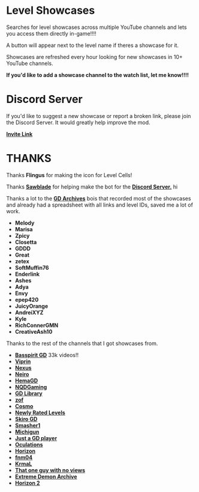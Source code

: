 # Level Showcases

Searches for level showcases across multiple YouTube channels and lets you access them directly in-game!!!!

A button will appear next to the level name if theres a showcase for it.

Showcases are refreshed every hour looking for new showcases in 10+ YouTube channels.

**If you'd like to add a showcase channel to the watch list, let me know!!!!**

# Discord Server

If you'd like to suggest a new showcase or report a broken link, please join the <cl>Discord Server</c>. It would greatly help improve the mod.

**[Invite Link](https://discord.gg/RNjH2pdSrC)**

# THANKS

Thanks <cg>**Flingus**</c> for making the icon for Level Cells!

Thanks **[Sawblade](user:14662713)** for helping make the bot for the **[Discord Server.](https://discord.gg/RNjH2pdSrC)** hi

Thanks a lot to the **[GD Archives](https://www.youtube.com/@gdarchives/)** bois that recorded most of the showcases and already had a spreadsheet with all links and level IDs, saved me a lot of work.

* **<cj>Melody</c>**  
* **<cj>Marisa</c>**  
* **<cj>Zpicy</c>**  
* **<cj>Closetta</c>**  
* **<cj>GDDD</c>**  
* **<cj>Great</c>**  
* **<cj>zetex</c>**  
* **<cj>SoftMuffin76</c>**  
* **<cj>Enderlink</c>**  
* **<cj>Ashes</c>**  
* **<cj>Adya</c>**  
* **<cj>Envy</c>**  
* **<cj>epep420</c>**  
* **<cj>JuicyOrange</c>**  
* **<cj>AndreiXYZ</c>**  
* **<cj>Kyle</c>**  
* **<cj>RichConnerGMN</c>**  
* **<cj>CreativeAsh10</c>**

Thanks to the rest of the channels that I got showcases from.

* **[Basspirit GD](https://www.youtube.com/@basspiritgd/)** 33k videos!! 
* **[Viprin](https://www.youtube.com/@viprin/)**  
* **[Nexus](https://www.youtube.com/@NexusGD10)**  
* **[Neiro](https://www.youtube.com/@Neiro1999)**
* **[HemaGD](https://www.youtube.com/@HemaGD/)**
* **[NQDGaming](https://www.youtube.com/@nqdgaminggd6606)**
* **[GD Library](https://www.youtube.com/@GDLibrary-jo6fs/)**  
* **[zof](https://www.youtube.com/@The_zof)**  
* **[Cosmo](https://www.youtube.com/@VenomousCosmo/)**  
* **[Newly Rated Levels](https://www.youtube.com/@NewlyRatedExtremes/)**  
* **[Skiro GD](https://www.youtube.com/@skiro110/)**  
* **[Smasher1](https://www.youtube.com/@Smasher1/)**  
* **[Michigun](https://www.youtube.com/@Michigun/)**  
* **[Just a GD player](https://www.youtube.com/@justagdplayer)**  
* **[Oculations](https://www.youtube.com/@Oculations)**
* **[Horizon](https://www.youtube.com/@HorizonGD340)**
* **[fnm04](https://www.youtube.com/@fnm04)**
* **[KrmaL](https://www.youtube.com/@KrmaL)**
* **[That one guy with no views](https://www.youtube.com/@ThatOneGuyWithNoViews/)**
* **[Extreme Demon Archive](https://www.youtube.com/@ExtremeDemonArchiveGD/)**
* **[Horizon 2](https://www.youtube.com/@horizongd/)**